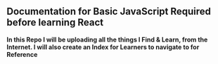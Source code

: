 ## Documentation for Basic JavaScript Required before learning React

**In this Repo I will be uploading all the things I Find & Learn, from the Internet. I will also create an Index for Learners to navigate to for Reference**


